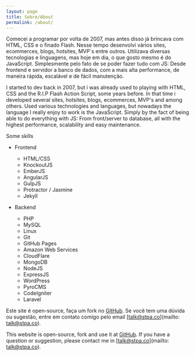 ```yaml
---
layout: page
title: Sobre/About
permalink: /about/
---
```


Comecei a programar por volta de 2007, mas antes disso já brincava com HTML, CSS e o finado Flash. Nesse tempo desenvolvi vários sites, ecommerces, blogs, hotsites, MVP´s entre outros. Utilizava diversas tecnologias e linguagens, mas hoje em dia, o que gosto mesmo é do JavaScript. Simplesmente pelo fato de se poder fazer tudo com JS: Desde frontend e servidor a banco de dados, com a mais alta performance, de maneira rápida, escalável e de fácil manutenção.

I started to dev back in 2007, but i was already used to playing with HTML, CSS and the R.I.P Flash Action Script, some years before. In that time i developed several sites, hotsites, blogs, ecommerces, MVP's and among others. Used various technologies and languages, but nowadays the language I really enjoy to work is the JavaScript. Simply by the fact of being able to do everything with JS: From front/server to database, all with the highest performance, scalability and easy maintenance.

Some skills

- Frontend
	- HTML/CSS
	- KnockoutJS
	- EmberJS
	- AngularJS
	- GulpJS
	- Protractor / Jasmine
	- Jekyll

- Backend
	- PHP
	- MySQL
	- Linux
	- Git
	- GitHub Pages
	- Amazon Web Services
	- CloudFlare
	- MongoDB
	- NodeJS
	- ExpressJS
	- WordPress
	- PyroCMS
	- CodeIgniter
	- Laravel


Este site é open-source, faça um fork no [GitHub](https://github.com/stpa-co/meditator).
Se você tem uma dúvida ou sugestão, entre em contato comigo pelo email [talk@stpa.co](mailto: talk@stpa.co).


This website is open-source, fork and use it at [GitHub](https://github.com/stpa-co/meditator).
If you have a question or suggestion, please contact me in [talk@stpa.co](mailto: talk@stpa.co).
